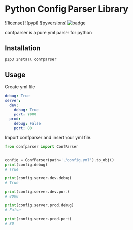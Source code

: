 # Python Config Parser Library
[![license]](/LICENSE)
[![pypi]](https://pypi.org/project/confparser/)
[![pyversions]](http://pypi.python.org/pypi/confparser)
![badge](https://action-badges.now.sh/teamhide/confparser)

confparser is a pure yml parser for python

## Installation

```python
pip3 install confparser
```

## Usage

Create yml file

```yaml
debug: True
server:
  dev:
    debug: True
    port: 8000
  prod:
    debug: False
    port: 80
```

Import confparser and insert your yml file.
```python
from confparser import ConfParser


config = ConfParser(path='./config.yml').to_obj()
print(config.debug)  
# True

print(config.server.dev.debug)  
# True

print(config.server.dev.port)  
# 8000

print(config.server.prod.debug)  
# False

print(config.server.prod.port)  
# 80
```